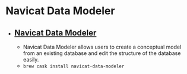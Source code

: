 # Navicat Data Modeler
- [Navicat Data Modeler](https://www.navicat.com/products/navicat-data-modeler)
  - 
  - Navicat Data Modeler allows users to create a conceptual model from an existing database and edit the structure of the database easily.
  - `brew cask install navicat-data-modeler`

